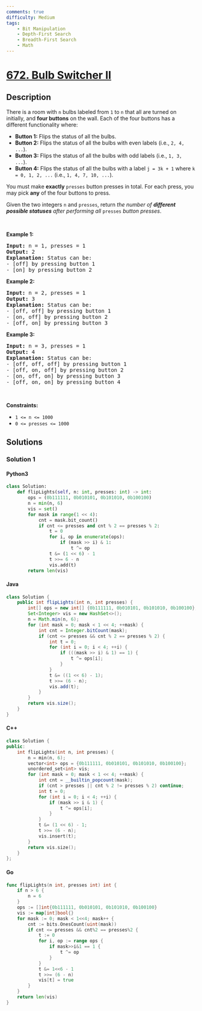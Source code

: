 ```yaml
---
comments: true
difficulty: Medium
tags:
    - Bit Manipulation
    - Depth-First Search
    - Breadth-First Search
    - Math
---
```


<!-- problem:start -->

# [672. Bulb Switcher II](https://leetcode.com/problems/bulb-switcher-ii)

## Description

<!-- description:start -->

<p>There is a room with <code>n</code> bulbs labeled from <code>1</code> to <code>n</code> that all are turned on initially, and <strong>four buttons</strong> on the wall. Each of the four buttons has a different functionality where:</p>

<ul>
	<li><strong>Button 1:</strong> Flips the status of all the bulbs.</li>
	<li><strong>Button 2:</strong> Flips the status of all the bulbs with even labels (i.e., <code>2, 4, ...</code>).</li>
	<li><strong>Button 3:</strong> Flips the status of all the bulbs with odd labels (i.e., <code>1, 3, ...</code>).</li>
	<li><strong>Button 4:</strong> Flips the status of all the bulbs with a label <code>j = 3k + 1</code> where <code>k = 0, 1, 2, ...</code> (i.e., <code>1, 4, 7, 10, ...</code>).</li>
</ul>

<p>You must make <strong>exactly</strong> <code>presses</code> button presses in total. For each press, you may pick <strong>any</strong> of the four buttons to press.</p>

<p>Given the two integers <code>n</code> and <code>presses</code>, return <em>the number of <strong>different possible statuses</strong> after performing all </em><code>presses</code><em> button presses</em>.</p>

<p>&nbsp;</p>
<p><strong class="example">Example 1:</strong></p>

<pre>
<strong>Input:</strong> n = 1, presses = 1
<strong>Output:</strong> 2
<strong>Explanation:</strong> Status can be:
- [off] by pressing button 1
- [on] by pressing button 2
</pre>

<p><strong class="example">Example 2:</strong></p>

<pre>
<strong>Input:</strong> n = 2, presses = 1
<strong>Output:</strong> 3
<strong>Explanation:</strong> Status can be:
- [off, off] by pressing button 1
- [on, off] by pressing button 2
- [off, on] by pressing button 3
</pre>

<p><strong class="example">Example 3:</strong></p>

<pre>
<strong>Input:</strong> n = 3, presses = 1
<strong>Output:</strong> 4
<strong>Explanation:</strong> Status can be:
- [off, off, off] by pressing button 1
- [off, on, off] by pressing button 2
- [on, off, on] by pressing button 3
- [off, on, on] by pressing button 4
</pre>

<p>&nbsp;</p>
<p><strong>Constraints:</strong></p>

<ul>
	<li><code>1 &lt;= n &lt;= 1000</code></li>
	<li><code>0 &lt;= presses &lt;= 1000</code></li>
</ul>

<!-- description:end -->

## Solutions

<!-- solution:start -->

### Solution 1

<!-- tabs:start -->

#### Python3

```python
class Solution:
    def flipLights(self, n: int, presses: int) -> int:
        ops = (0b111111, 0b010101, 0b101010, 0b100100)
        n = min(n, 6)
        vis = set()
        for mask in range(1 << 4):
            cnt = mask.bit_count()
            if cnt <= presses and cnt % 2 == presses % 2:
                t = 0
                for i, op in enumerate(ops):
                    if (mask >> i) & 1:
                        t ^= op
                t &= (1 << 6) - 1
                t >>= 6 - n
                vis.add(t)
        return len(vis)
```

#### Java

```java
class Solution {
    public int flipLights(int n, int presses) {
        int[] ops = new int[] {0b111111, 0b010101, 0b101010, 0b100100};
        Set<Integer> vis = new HashSet<>();
        n = Math.min(n, 6);
        for (int mask = 0; mask < 1 << 4; ++mask) {
            int cnt = Integer.bitCount(mask);
            if (cnt <= presses && cnt % 2 == presses % 2) {
                int t = 0;
                for (int i = 0; i < 4; ++i) {
                    if (((mask >> i) & 1) == 1) {
                        t ^= ops[i];
                    }
                }
                t &= ((1 << 6) - 1);
                t >>= (6 - n);
                vis.add(t);
            }
        }
        return vis.size();
    }
}
```

#### C++

```cpp
class Solution {
public:
    int flipLights(int n, int presses) {
        n = min(n, 6);
        vector<int> ops = {0b111111, 0b010101, 0b101010, 0b100100};
        unordered_set<int> vis;
        for (int mask = 0; mask < 1 << 4; ++mask) {
            int cnt = __builtin_popcount(mask);
            if (cnt > presses || cnt % 2 != presses % 2) continue;
            int t = 0;
            for (int i = 0; i < 4; ++i) {
                if (mask >> i & 1) {
                    t ^= ops[i];
                }
            }
            t &= (1 << 6) - 1;
            t >>= (6 - n);
            vis.insert(t);
        }
        return vis.size();
    }
};
```

#### Go

```go
func flipLights(n int, presses int) int {
	if n > 6 {
		n = 6
	}
	ops := []int{0b111111, 0b010101, 0b101010, 0b100100}
	vis := map[int]bool{}
	for mask := 0; mask < 1<<4; mask++ {
		cnt := bits.OnesCount(uint(mask))
		if cnt <= presses && cnt%2 == presses%2 {
			t := 0
			for i, op := range ops {
				if mask>>i&1 == 1 {
					t ^= op
				}
			}
			t &= 1<<6 - 1
			t >>= (6 - n)
			vis[t] = true
		}
	}
	return len(vis)
}
```

<!-- tabs:end -->

<!-- solution:end -->

<!-- problem:end -->
